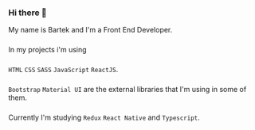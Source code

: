 ### Hi there 👋

My name is Bartek and I'm a Front End Developer.
###
In my projects i'm using 
###
`HTML` `CSS` `SASS` `JavaScript` `ReactJS`.
###
`Bootstrap` `Material UI`
are the external libraries that I'm using in some of them.
###
Currently I'm studying `Redux` `React Native` and `Typescript`.


<!--
**bartekwawrzkowicz/bartekwawrzkowicz** is a ✨ _special_ ✨ repository because its `README.md` (this file) appears on your GitHub profile.

Here are some ideas to get you started:

- 🔭 I’m currently working on ...
- 🌱 I’m currently learning ...
- 👯 I’m looking to collaborate on ...
- 🤔 I’m looking for help with ...
- 💬 Ask me about ...
- 📫 How to reach me: ...
- 😄 Pronouns: ...
- ⚡ Fun fact: ...
-->
